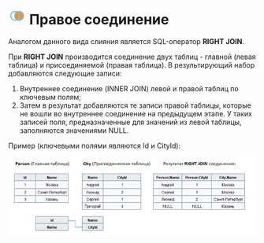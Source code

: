 # ![](../../../media/app/processors/transformation/joins-08.svg) Правое соединение

Аналогом данного вида слияния является SQL-оператор **RIGHT JOIN**.

При **RIGHT JOIN** производится соединение двух таблиц - главной (левая таблица) и присоединяемой (правая таблица). В результирующий набор добавляются следующие записи:
 
 1. Внутреннее соединение (INNER JOIN) левой и правой таблиц по ключевым полям;
 2. Затем в результат добавляются те записи правой таблицы, которые не вошли во внутреннее соединение на предыдущем этапе. У таких записей поля, предназначенные для значений из левой таблицы, заполняются значениями NULL.

Пример (ключевыми полями являются Id и CityId):

![](../../../media/app/processors/transformation/join/right_join_example_4.png)
